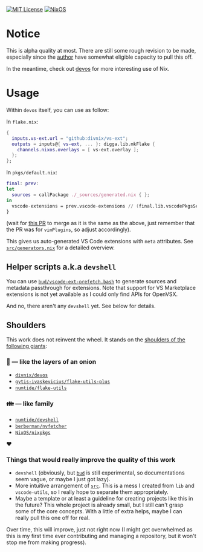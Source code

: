 [![MIT License](https://img.shields.io/github/license/divnix/devos)][mit] [![NixOS](https://img.shields.io/badge/NixOS-unstable-blue.svg?style=flat&logo=NixOS&logoColor=white)](https://nixos.org)

# Notice
This is alpha quality at most. There are still some rough revision to be made, especially since the [author][danielphan2003] have somewhat eligible capacity to pull this off.

In the meantime, check out [devos][devos] for more interesting use of Nix.

# Usage

Within `devos` itself, you can use as follow:

In `flake.nix`:
```nix
{
  inputs.vs-ext.url = "github:divnix/vs-ext";
  outputs = inputs@{ vs-ext, ... }: digga.lib.mkFlake {
    channels.nixos.overlays = [ vs-ext.overlay ];
  };
};
```

In `pkgs/default.nix`:
```nix
final: prev:
let
  sources = callPackage ./_sources/generated.nix { };
in
  vscode-extensions = prev.vscode-extensions // (final.lib.vscodePkgsSet "vscode-extensions" sources);
}
```
(wait for [this PR][automatically-build-source] to merge as it is the same as the above, just remember that the PR was for `vimPlugins`, so adjust accordingly).

This gives us auto-generated VS Code extensions with `meta` attributes. See [`src/generators.nix`](./src/generators.nix#L34) for a detailed overview.

## Helper scripts a.k.a `devshell`
You can use [`bud/vscode-ext-prefetch.bash`](./bud/vscode-ext-prefetch.bash) to generate sources and metadata passthrough for extensions. Note that support for VS Marketplace extensions is not yet available as I could only find APIs for OpenVSX.

And no, there aren't any `devshell` yet. See below for details.

## Shoulders
This work does not reinvent the wheel. It stands on the [shoulders of the
following giants][giants]:

### :onion: &mdash; like the layers of an onion
- [`divnix/devos`][devos]
- [`gytis-ivaskevicius/flake-utils-plus`][fup]
- [`numtide/flake-utils`][fu]

### :family: &mdash; like family
- [`numtide/devshell`][devshell]
- [`berberman/nvfetcher`][nvfetcher]
- [`NixOS/nixpkgs`][nixpkgs]

:heart:

### Things that would really improve the quality of this work
- `devshell` (obviously, but [`bud`][bud] is still experimental, so documentations seem vague, or maybe I just got lazy).
- More intuitive arrangement of [`src`](./src). This is a mess I created from `lib` and `vscode-utils`, so I really hope to separate them appropriately.
- Maybe a template or at least a guideline for creating projects like this in the future? This whole project is already small, but I still can't grasp some of the core concepts. With a little of extra helps, maybe I can really pull this one off for real.

Over time, this will improve, just not right now (I might get overwhelmed as this is my first time ever contributing and managing a repository, but it won't stop me from making progress).

[mit]: https://mit-license.org
[danielphan2003]: https://github.com/danielphan2003

[devos]: https://github.com/divnix/devos

[automatically-build-source]: https://github.com/divnix/devos/pull/348

[fu]: https://github.com/numtide/flake-utils
[fup]: https://github.com/gytis-ivaskevicius/flake-utils-plus
[giants]: https://en.wikipedia.org/wiki/Standing_on_the_shoulders_of_giants
[devshell]: https://github.com/numtide/devshell
[nixpkgs]: https://github.com/NixOS/nixpkgs
[nvfetcher]: https://github.com/berberman/nvfetcher

[bud]: https://github.com/divnix/bud
